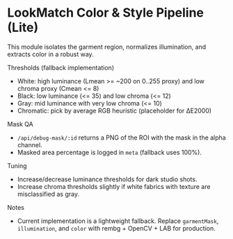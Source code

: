 # LookMatch Color & Style Pipeline (Lite)

This module isolates the garment region, normalizes illumination, and extracts color in a robust way.

Thresholds (fallback implementation)
- White: high luminance (Lmean >= ~200 on 0..255 proxy) and low chroma proxy (Cmean <= 8)
- Black: low luminance (<= 35) and low chroma (<= 12)
- Gray: mid luminance with very low chroma (<= 10)
- Chromatic: pick by average RGB heuristic (placeholder for ΔE2000)

Mask QA
- `/api/debug-mask/:id` returns a PNG of the ROI with the mask in the alpha channel.
- Masked area percentage is logged in `meta` (fallback uses 100%).

Tuning
- Increase/decrease luminance thresholds for dark studio shots.
- Increase chroma thresholds slightly if white fabrics with texture are misclassified as gray.

Notes
- Current implementation is a lightweight fallback. Replace `garmentMask`, `illumination`, and `color` with rembg + OpenCV + LAB for production.
